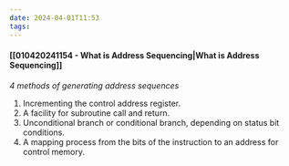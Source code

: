 ```yaml
---
date: 2024-04-01T11:53
tags:
---
```

#### [[010420241154 - What is Address Sequencing|What is Address Sequencing]]

*4 methods of generating address sequences*
1. Incrementing the control address register.
2. A facility for subroutine call and return.
3. Unconditional branch or conditional branch, depending on status bit conditions.
4. A mapping process from the bits of the instruction to an address for control memory.

